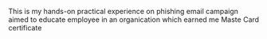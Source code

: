 This is my hands-on practical experience on phishing email campaign aimed to educate employee in an organication which earned me Maste Card certificate  
